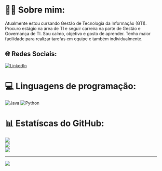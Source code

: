 # 🧑🏽 Sobre mim:
Atualmente estou cursando Gestão de Tecnologia da Informação (GTI).<br>Procuro estágio na área de TI e seguir carreira na parte de Gestão e Governança de TI. Sou calmo, objetivo e gosto de aprender. Tenho maior facilidade para realizar tarefas em equipe e também individualmente.


## 🌐 Redes Sociais:
[![LinkedIn](https://img.shields.io/badge/LinkedIn-%230077B5.svg?logo=linkedin&logoColor=white)](https://linkedin.com/in/https://www.linkedin.com/in/wendellfrancisco005/) 

# 💻 Linguagens de programação:
![Java](https://img.shields.io/badge/java-%23ED8B00.svg?style=for-the-badge&logo=openjdk&logoColor=white) ![Python](https://img.shields.io/badge/python-3670A0?style=for-the-badge&logo=python&logoColor=ffdd54)
# 📊 Estatíscas do GitHub:
![](https://github-readme-stats.vercel.app/api?username=WFrancisco&theme=aura_dark&hide_border=false&include_all_commits=false&count_private=false)<br/>
![](https://github-readme-streak-stats.herokuapp.com/?user=WFrancisco&theme=aura_dark&hide_border=false)<br/>
![](https://github-readme-stats.vercel.app/api/top-langs/?username=WFrancisco&theme=aura_dark&hide_border=false&include_all_commits=false&count_private=false&layout=compact)

---
[![](https://visitcount.itsvg.in/api?id=WFrancisco&icon=5&color=12)](https://visitcount.itsvg.in)

<!-- Proudly created with GPRM ( https://gprm.itsvg.in ) -->
